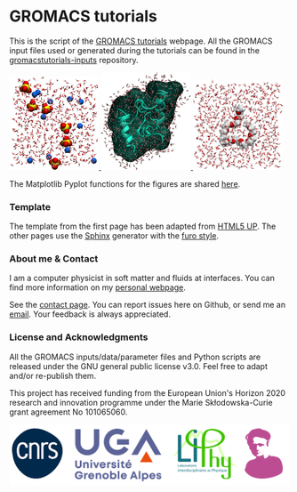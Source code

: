 # GROMACS tutorials

This is the script of the [GROMACS tutorials](https://gromacstutorials.github.io/) webpage. 
All the GROMACS input files used or generated during the tutorials can be found
in the [gromacstutorials-inputs](https://github.com/gromacstutorials/gromacstutorials-inputs) repository.

<p float="left">
    <a href="https://gromacstutorials.github.io/sphinx/build/html/tutorials/level1/bulk-solution.html">
        <img src="https://raw.githubusercontent.com/gromacstutorials/gromacstutorials.github.io/2024.2/docs/avatars/level1/bulk-solution/bulk-solution-gromacs.png" width="32%" />
    </a>
    <a href="https://gromacstutorials.github.io/sphinx/build/html/tutorials/level1/protein-in-electrolyte.html">
        <img src="https://raw.githubusercontent.com/gromacstutorials/gromacstutorials.github.io/2024.2/docs/avatars/level1/protein-in-electrolyte/protein-in-electrolyte.png" width="32%" />
    </a>
    <a href="https://gromacstutorials.github.io/sphinx/build/html/tutorials/level2/stretching-a-polymer.html">
        <img src="https://raw.githubusercontent.com/gromacstutorials/gromacstutorials.github.io/2024.2/docs/avatars/level2/stretching-a-polymer/stretching-polymer-gromacs.png" width="32%" />
    </a>
</p>

The Matplotlib Pyplot functions for the figures are shared [here](https://github.com/simongravelle/pyplot-perso).

### Template ###

The template from the first page has been adapted from [HTML5 UP](https://html5up.net/).
The other pages use the [Sphinx](https://www.sphinx-doc.org/) generator with the [furo style](https://github.com/pradyunsg/furo).

### About me & Contact ###

I am a computer physicist in soft matter and fluids at interfaces. You can 
find more information on my [personal webpage](https://simongravelle.github.io/).

See the [contact page](https://gromacstutorials.github.io/doc-sphinx/build/html/contact/contact.html). 
You can report issues here on Github, or send me an [email](https://simongravelle.github.io/).
Your feedback is always appreciated.

### License and Acknowledgments ###

All the GROMACS inputs/data/parameter files and Python scripts are released under the 
GNU general public license v3.0. Feel free to adapt and/or re-publish them.  

This project has received funding from the European
Union's Horizon 2020 research and innovation programme
under the Marie Skłodowska-Curie grant agreement No 101065060.

![Acknowledgments-logos](https://raw.githubusercontent.com/simongravelle/credits/1c44b5ae76a33c5bbbd33a54243365c6abdc24b2/cnrs-uga-liphy-msca.png)
